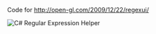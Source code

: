 Code for http://open-gl.com/2009/12/22/regexui/

<img src="http://alibad.wordpress.com/files/2009/12/regexhelp.jpg" alt="C# Regular Expression Helper" />